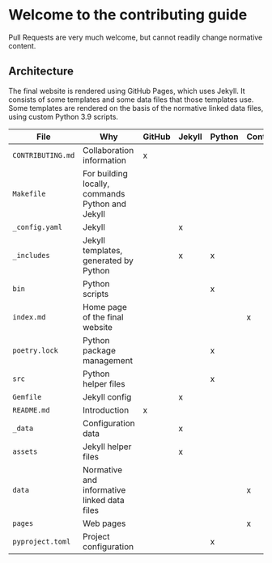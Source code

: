 # Welcome to the contributing guide

Pull Requests are very much welcome, but cannot readily change normative content.

## Architecture

The final website is rendered using GitHub Pages, which uses Jekyll.
It consists of some templates and some data files that those templates use.
Some templates are rendered on the basis of the normative linked data files, using custom Python 3.9 scripts.

| File              | Why                                              | GitHub | Jekyll | Python | Content |     |
| ----------------- | ------------------------------------------------ | ------ | ------ | ------ | ------- | --- |
| `CONTRIBUTING.md` | Collaboration information                        | x      |        |        |         |     |
| `Makefile`        | For building locally, commands Python and Jekyll |        |        |        |         |     |
| `_config.yaml`    | Jekyll                                           |        | x      |        |         |     |
| `_includes`       | Jekyll templates, generated by Python            |        | x      | x      |         |     |
| `bin`             | Python scripts                                   |        |        | x      |         |     |
| `index.md`        | Home page of the final website                   |        |        |        | x       |     |
| `poetry.lock`     | Python package management                        |        |        | x      |         |     |
| `src`             | Python helper files                              |        |        | x      |         |     |
| `Gemfile`         | Jekyll config                                    |        | x      |        |         |     |
| `README.md`       | Introduction                                     | x      |        |        |         |     |
| `_data`           | Configuration data                               |        | x      |        |         |     |
| `assets`          | Jekyll helper files                              |        | x      |        |         |     |
| `data`            | Normative and informative linked data files      |        |        |        | x       |     |
| `pages`           | Web pages                                        |        |        |        | x       |     |
| `pyproject.toml`  | Project configuration                            |        |        | x      |         |     |
